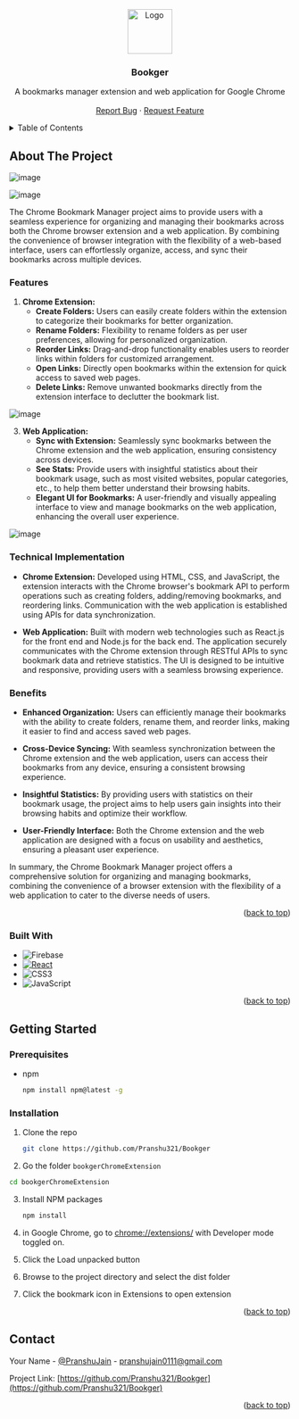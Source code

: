 <div align="center">
  <a href="https://github.com/Pranshu321/Bookger">
    <img src="https://github.com/Pranshu321/Bookger/assets/86917304/dcfe0a74-5061-401e-ab35-a56dbb071cf4" alt="Logo" width="80" height="80">
  </a>
  

<h3 align="center">Bookger</h3>

  <p align="center">
    A bookmarks manager extension and web application for Google Chrome
    <br />    
    <br />    
    <a href="https://github.com/Pranshu321/Bookger/issues">Report Bug</a>
    ·
    <a href="https://github.com/Pranshu321/Bookger/issues">Request Feature</a>
  </p>
</div>



<!-- TABLE OF CONTENTS -->
<details>
  <summary>Table of Contents</summary>
  <ol>
    <li>
      <a href="#about-the-project">About The Project</a>
      <ul>
        <li><a href="#built-with">Built With</a></li>
      </ul>
    </li>
    <li>
      <a href="#getting-started">Getting Started</a>
      <ul>        
        <li><a href="#installation">Installation</a></li>
      </ul>
    </li>
    <li><a href="#usage">Usage</a></li>    
    <li><a href="#contributing">Contributing</a></li>
    <li><a href="#contact">Contact</a></li>
  </ol>
</details>



<!-- ABOUT THE PROJECT -->
## About The Project

![image](https://github.com/Pranshu321/Bookger/assets/86917304/54f0d6ce-b464-47a4-ae5f-21f5bb76dc0c)


![image](https://github.com/Pranshu321/Bookger/assets/86917304/6093965e-8276-47b3-bc76-68bbff0bd982)


The Chrome Bookmark Manager project aims to provide users with a seamless experience for organizing and managing their bookmarks across both the Chrome browser extension and a web application. By combining the convenience of browser integration with the flexibility of a web-based interface, users can effortlessly organize, access, and sync their bookmarks across multiple devices.

### Features

1. **Chrome Extension:**
   - **Create Folders:** Users can easily create folders within the extension to categorize their bookmarks for better organization.
   - **Rename Folders:** Flexibility to rename folders as per user preferences, allowing for personalized organization.
   - **Reorder Links:** Drag-and-drop functionality enables users to reorder links within folders for customized arrangement.
   - **Open Links:** Directly open bookmarks within the extension for quick access to saved web pages.
   - **Delete Links:** Remove unwanted bookmarks directly from the extension interface to declutter the bookmark list.

![image](https://github.com/Pranshu321/Bookger/assets/86917304/6a7694f9-9854-48b3-b25f-09d27e327836)



3. **Web Application:**
   - **Sync with Extension:** Seamlessly sync bookmarks between the Chrome extension and the web application, ensuring consistency across devices.
   - **See Stats:** Provide users with insightful statistics about their bookmark usage, such as most visited websites, popular categories, etc., to help them better understand their browsing habits.
   - **Elegant UI for Bookmarks:** A user-friendly and visually appealing interface to view and manage bookmarks on the web application, enhancing the overall user experience.

  ![image](https://github.com/Pranshu321/Bookger/assets/86917304/d201f5fd-543b-465e-a968-1b55ac4d2fd6)


### Technical Implementation

- **Chrome Extension:** Developed using HTML, CSS, and JavaScript, the extension interacts with the Chrome browser's bookmark API to perform operations such as creating folders, adding/removing bookmarks, and reordering links. Communication with the web application is established using APIs for data synchronization.
  
- **Web Application:** Built with modern web technologies such as React.js for the front end and Node.js for the back end. The application securely communicates with the Chrome extension through RESTful APIs to sync bookmark data and retrieve statistics. The UI is designed to be intuitive and responsive, providing users with a seamless browsing experience.

### Benefits

- **Enhanced Organization:** Users can efficiently manage their bookmarks with the ability to create folders, rename them, and reorder links, making it easier to find and access saved web pages.
  
- **Cross-Device Syncing:** With seamless synchronization between the Chrome extension and the web application, users can access their bookmarks from any device, ensuring a consistent browsing experience.

- **Insightful Statistics:** By providing users with statistics on their bookmark usage, the project aims to help users gain insights into their browsing habits and optimize their workflow.

- **User-Friendly Interface:** Both the Chrome extension and the web application are designed with a focus on usability and aesthetics, ensuring a pleasant user experience.

In summary, the Chrome Bookmark Manager project offers a comprehensive solution for organizing and managing bookmarks, combining the convenience of a browser extension with the flexibility of a web application to cater to the diverse needs of users.

<p align="right">(<a href="#readme-top">back to top</a>)</p>



### Built With

* ![Firebase](https://img.shields.io/badge/firebase-a08021?style=for-the-badge&logo=firebase&logoColor=ffcd34)
* [![React][React.js]][React-url]
* ![CSS3](https://img.shields.io/badge/css3-%231572B6.svg?style=for-the-badge&logo=css3&logoColor=white)
* ![JavaScript](https://img.shields.io/badge/javascript-%23323330.svg?style=for-the-badge&logo=javascript&logoColor=%23F7DF1E)

<p align="right">(<a href="#readme-top">back to top</a>)</p>



<!-- GETTING STARTED -->
## Getting Started


### Prerequisites


* npm
  ```sh
  npm install npm@latest -g
  ```

### Installation

1. Clone the repo
   
   ```sh
   git clone https://github.com/Pranshu321/Bookger
   ```
   
2. Go the folder `bookgerChromeExtension`

```sh
cd bookgerChromeExtension
```

3. Install NPM packages
   
   ```sh
   npm install
   ```
  
4. in Google Chrome, go to [chrome://extensions/](chrome://extensions/) with Developer mode toggled on.
5. Click the Load unpacked button
6. Browse to the project directory and select the dist folder
7. Click the bookmark icon in Extensions to open extension


<p align="right">(<a href="#readme-top">back to top</a>)</p>


<!-- CONTACT -->
## Contact

Your Name - [@PranshuJain](https://www.linkedin.com/in/pranshu32) - pranshujain0111@gmail.com

Project Link: [https://github.com/Pranshu321/Bookger](https://github.com/Pranshu321/Bookger)

<p align="right">(<a href="#readme-top">back to top</a>)</p>






<!-- MARKDOWN LINKS & IMAGES -->
<!-- https://www.markdownguide.org/basic-syntax/#reference-style-links -->

[linkedin-shield]: https://img.shields.io/badge/-LinkedIn-black.svg?style=for-the-badge&logo=linkedin&colorB=555
[linkedin-url]: https://www.linkedin.com/in/pranshu32
[product-screenshot]: public/img/screenshot.png
[React.js]: https://img.shields.io/badge/React-20232A?style=for-the-badge&logo=react&logoColor=61DAFB
[React-url]: https://reactjs.org/

